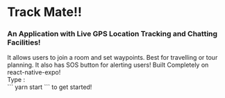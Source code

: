 # Track Mate!!
<h3>An Application with Live GPS Location Tracking and Chatting Facilities!</h3>
It allows users to join a room and set waypoints. Best for travelling or tour planning.
It also has SOS button for alerting users!
Built Completely on react-native-expo! <br/>
Type :<br/>
```
yarn start
```
to get started!
